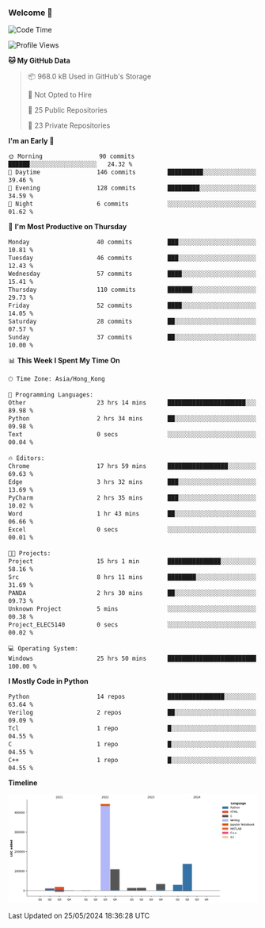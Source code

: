 ### Welcome 👋

<!--START_SECTION:waka-->
![Code Time](http://img.shields.io/badge/Code%20Time-65%20hrs%2046%20mins-blue)

![Profile Views](http://img.shields.io/badge/Profile%20Views-18-blue)

**🐱 My GitHub Data** 

> 📦 968.0 kB Used in GitHub's Storage 
 > 
> 🚫 Not Opted to Hire
 > 
> 📜 25 Public Repositories 
 > 
> 🔑 23 Private Repositories 
 > 
**I'm an Early 🐤** 

```text
🌞 Morning                90 commits          ██████░░░░░░░░░░░░░░░░░░░   24.32 % 
🌆 Daytime                146 commits         ██████████░░░░░░░░░░░░░░░   39.46 % 
🌃 Evening                128 commits         █████████░░░░░░░░░░░░░░░░   34.59 % 
🌙 Night                  6 commits           ░░░░░░░░░░░░░░░░░░░░░░░░░   01.62 % 
```
📅 **I'm Most Productive on Thursday** 

```text
Monday                   40 commits          ███░░░░░░░░░░░░░░░░░░░░░░   10.81 % 
Tuesday                  46 commits          ███░░░░░░░░░░░░░░░░░░░░░░   12.43 % 
Wednesday                57 commits          ████░░░░░░░░░░░░░░░░░░░░░   15.41 % 
Thursday                 110 commits         ███████░░░░░░░░░░░░░░░░░░   29.73 % 
Friday                   52 commits          ████░░░░░░░░░░░░░░░░░░░░░   14.05 % 
Saturday                 28 commits          ██░░░░░░░░░░░░░░░░░░░░░░░   07.57 % 
Sunday                   37 commits          ██░░░░░░░░░░░░░░░░░░░░░░░   10.00 % 
```


📊 **This Week I Spent My Time On** 

```text
🕑︎ Time Zone: Asia/Hong_Kong

💬 Programming Languages: 
Other                    23 hrs 14 mins      ██████████████████████░░░   89.98 % 
Python                   2 hrs 34 mins       ██░░░░░░░░░░░░░░░░░░░░░░░   09.98 % 
Text                     0 secs              ░░░░░░░░░░░░░░░░░░░░░░░░░   00.04 % 

🔥 Editors: 
Chrome                   17 hrs 59 mins      █████████████████░░░░░░░░   69.63 % 
Edge                     3 hrs 32 mins       ███░░░░░░░░░░░░░░░░░░░░░░   13.69 % 
PyCharm                  2 hrs 35 mins       ███░░░░░░░░░░░░░░░░░░░░░░   10.02 % 
Word                     1 hr 43 mins        ██░░░░░░░░░░░░░░░░░░░░░░░   06.66 % 
Excel                    0 secs              ░░░░░░░░░░░░░░░░░░░░░░░░░   00.01 % 

🐱‍💻 Projects: 
Project                  15 hrs 1 min        ███████████████░░░░░░░░░░   58.16 % 
Src                      8 hrs 11 mins       ████████░░░░░░░░░░░░░░░░░   31.69 % 
PANDA                    2 hrs 30 mins       ██░░░░░░░░░░░░░░░░░░░░░░░   09.73 % 
Unknown Project          5 mins              ░░░░░░░░░░░░░░░░░░░░░░░░░   00.38 % 
Project_ELEC5140         0 secs              ░░░░░░░░░░░░░░░░░░░░░░░░░   00.02 % 

💻 Operating System: 
Windows                  25 hrs 50 mins      █████████████████████████   100.00 % 
```

**I Mostly Code in Python** 

```text
Python                   14 repos            ████████████████░░░░░░░░░   63.64 % 
Verilog                  2 repos             ██░░░░░░░░░░░░░░░░░░░░░░░   09.09 % 
Tcl                      1 repo              █░░░░░░░░░░░░░░░░░░░░░░░░   04.55 % 
C                        1 repo              █░░░░░░░░░░░░░░░░░░░░░░░░   04.55 % 
C++                      1 repo              █░░░░░░░░░░░░░░░░░░░░░░░░   04.55 % 
```



**Timeline**

![Lines of Code chart](https://raw.githubusercontent.com/xhj2501/xhj2501/main/assets/bar_graph.png)


 Last Updated on 25/05/2024 18:36:28 UTC
<!--END_SECTION:waka-->



